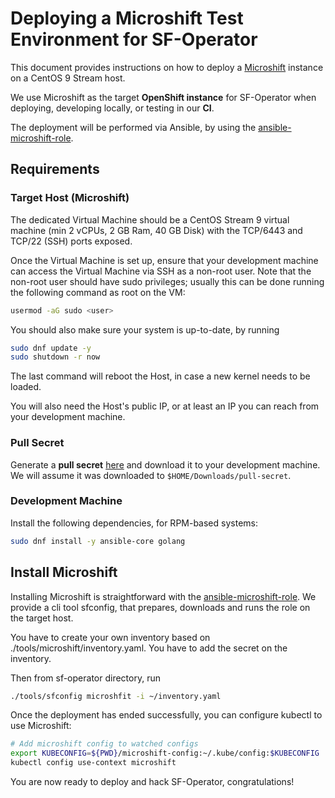 # Deploying a Microshift Test Environment for SF-Operator

This document provides instructions on how to deploy a [Microshift](https://github.com/openshift/microshift) instance on a CentOS 9 Stream host.

We use Microshift as the target **OpenShift instance** for SF-Operator when deploying, developing locally, or testing in our **CI**.

The deployment will be performed via Ansible, by using the
[ansible-microshift-role](https://github.com/openstack-k8s-operators/ansible-microshift-role).

## Requirements

### Target Host (Microshift)

The dedicated Virtual Machine should be a CentOS Stream 9 virtual machine
(min 2 vCPUs, 2 GB Ram, 40 GB Disk) with the TCP/6443 and TCP/22 (SSH) ports exposed.

Once the Virtual Machine is set up, ensure that your development machine can access
the Virtual Machine via SSH as a non-root user. Note that the non-root user should have
sudo privileges; usually this can be done running the following command as root on the VM:

```sh
usermod -aG sudo <user>
```

You should also make sure your system is up-to-date, by running

```sh
sudo dnf update -y
sudo shutdown -r now
```

The last command will reboot the Host, in case a new kernel needs
to be loaded.

You will also need the Host's public IP, or at least an IP you can reach from your development machine.

### Pull Secret

Generate a **pull secret** [here](https://cloud.redhat.com/openshift/create/local) and download it to your development machine. We will assume it was downloaded to `$HOME/Downloads/pull-secret`.

### Development Machine

Install the following dependencies, for RPM-based systems:

```sh
sudo dnf install -y ansible-core golang
```

## Install Microshift

Installing Microshift is straightforward with the [ansible-microshift-role](https://github.com/openstack-k8s-operators/ansible-microshift-role).
We provide a cli tool sfconfig, that prepares, downloads and runs the role
on the target host.

You have to create your own inventory based on ./tools/microshift/inventory.yaml. You have to add the secret on the inventory.

Then from sf-operator directory, run

```sh
./tools/sfconfig microshfit -i ~/inventory.yaml
```

Once the deployment has ended successfully, you can configure kubectl to
use Microshift:

```sh
# Add microshift config to watched configs
export KUBECONFIG=${PWD}/microshift-config:~/.kube/config:$KUBECONFIG
kubectl config use-context microshift
```

You are now ready to deploy and hack SF-Operator, congratulations!
